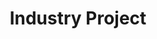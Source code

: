 ---
layout: project
type: project
title: Industry Project
projecturl: Industry+project+-+Part+2.pdf
# All dates must be YYYY-MM-DD format!
# date: 2015-07-01
# labels
summary: Zivame - Part 2.
---